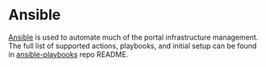 # Ansible

[Ansible](https://www.ansible.com) is used to automate much of the portal infrastructure management. The full list of supported actions, playbooks, and initial setup can be found in [ansible-playbooks](https://github.com/SkynetLabs/ansible-playbooks) repo README.
